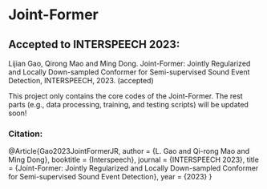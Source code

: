 # Joint-Former

## Accepted to INTERSPEECH 2023:
Lijian Gao, Qirong Mao and Ming Dong. Joint-Former: Jointly Regularized and Locally Down-sampled Conformer for Semi-supervised Sound Event Detection, INTERSPEECH, 2023. (accepted)

This project only contains the core codes of the Joint-Former. The rest parts (e.g., data processing, training, and testing scripts) will be updated soon!


### Citation:
@Article{Gao2023JointFormerJR,
 author = {L. Gao and Qi-rong Mao and Ming Dong},
 booktitle = {Interspeech},
 journal = {INTERSPEECH 2023},
 title = {Joint-Former: Jointly Regularized and Locally Down-sampled Conformer for Semi-supervised Sound Event Detection},
 year = {2023}
}
